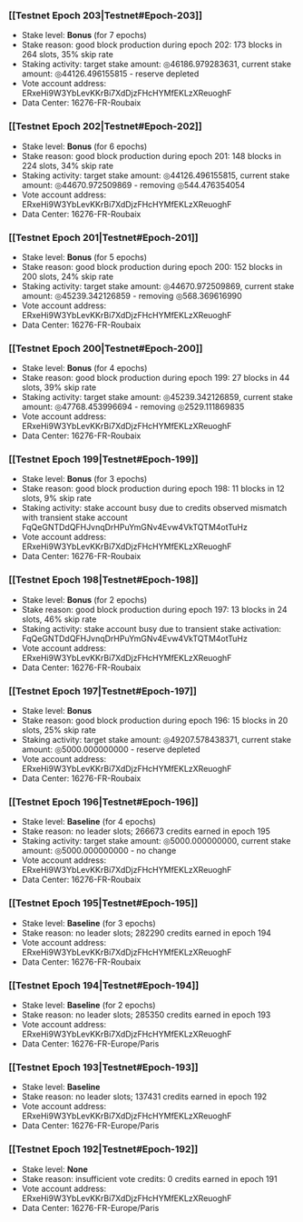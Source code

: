 ### [[Testnet Epoch 203|Testnet#Epoch-203]]
* Stake level: **Bonus** (for 7 epochs)
* Stake reason: good block production during epoch 202: 173 blocks in 264 slots, 35% skip rate
* Staking activity: target stake amount: ◎46186.979283631, current stake amount: ◎44126.496155815 - reserve depleted
* Vote account address: ERxeHi9W3YbLevKKrBi7XdDjzFHcHYMfEKLzXReuoghF
* Data Center: 16276-FR-Roubaix
### [[Testnet Epoch 202|Testnet#Epoch-202]]
* Stake level: **Bonus** (for 6 epochs)
* Stake reason: good block production during epoch 201: 148 blocks in 224 slots, 34% skip rate
* Staking activity: target stake amount: ◎44126.496155815, current stake amount: ◎44670.972509869 - removing ◎544.476354054
* Vote account address: ERxeHi9W3YbLevKKrBi7XdDjzFHcHYMfEKLzXReuoghF
* Data Center: 16276-FR-Roubaix
### [[Testnet Epoch 201|Testnet#Epoch-201]]
* Stake level: **Bonus** (for 5 epochs)
* Stake reason: good block production during epoch 200: 152 blocks in 200 slots, 24% skip rate
* Staking activity: target stake amount: ◎44670.972509869, current stake amount: ◎45239.342126859 - removing ◎568.369616990
* Vote account address: ERxeHi9W3YbLevKKrBi7XdDjzFHcHYMfEKLzXReuoghF
* Data Center: 16276-FR-Roubaix
### [[Testnet Epoch 200|Testnet#Epoch-200]]
* Stake level: **Bonus** (for 4 epochs)
* Stake reason: good block production during epoch 199: 27 blocks in 44 slots, 39% skip rate
* Staking activity: target stake amount: ◎45239.342126859, current stake amount: ◎47768.453996694 - removing ◎2529.111869835
* Vote account address: ERxeHi9W3YbLevKKrBi7XdDjzFHcHYMfEKLzXReuoghF
* Data Center: 16276-FR-Roubaix
### [[Testnet Epoch 199|Testnet#Epoch-199]]
* Stake level: **Bonus** (for 3 epochs)
* Stake reason: good block production during epoch 198: 11 blocks in 12 slots, 9% skip rate
* Staking activity: stake account busy due to credits observed mismatch with transient stake account FqQeGNTDdQFHJvnqDrHPuYmGNv4Evw4VkTQTM4otTuHz
* Vote account address: ERxeHi9W3YbLevKKrBi7XdDjzFHcHYMfEKLzXReuoghF
* Data Center: 16276-FR-Roubaix
### [[Testnet Epoch 198|Testnet#Epoch-198]]
* Stake level: **Bonus** (for 2 epochs)
* Stake reason: good block production during epoch 197: 13 blocks in 24 slots, 46% skip rate
* Staking activity: stake account busy due to transient stake activation: FqQeGNTDdQFHJvnqDrHPuYmGNv4Evw4VkTQTM4otTuHz
* Vote account address: ERxeHi9W3YbLevKKrBi7XdDjzFHcHYMfEKLzXReuoghF
* Data Center: 16276-FR-Roubaix
### [[Testnet Epoch 197|Testnet#Epoch-197]]
* Stake level: **Bonus**
* Stake reason: good block production during epoch 196: 15 blocks in 20 slots, 25% skip rate
* Staking activity: target stake amount: ◎49207.578438371, current stake amount: ◎5000.000000000 - reserve depleted
* Vote account address: ERxeHi9W3YbLevKKrBi7XdDjzFHcHYMfEKLzXReuoghF
* Data Center: 16276-FR-Roubaix
### [[Testnet Epoch 196|Testnet#Epoch-196]]
* Stake level: **Baseline** (for 4 epochs)
* Stake reason: no leader slots; 266673 credits earned in epoch 195
* Staking activity: target stake amount: ◎5000.000000000, current stake amount: ◎5000.000000000 - no change
* Vote account address: ERxeHi9W3YbLevKKrBi7XdDjzFHcHYMfEKLzXReuoghF
* Data Center: 16276-FR-Roubaix
### [[Testnet Epoch 195|Testnet#Epoch-195]]
* Stake level: **Baseline** (for 3 epochs)
* Stake reason: no leader slots; 282290 credits earned in epoch 194
* Vote account address: ERxeHi9W3YbLevKKrBi7XdDjzFHcHYMfEKLzXReuoghF
* Data Center: 16276-FR-Roubaix
### [[Testnet Epoch 194|Testnet#Epoch-194]]
* Stake level: **Baseline** (for 2 epochs)
* Stake reason: no leader slots; 285350 credits earned in epoch 193
* Vote account address: ERxeHi9W3YbLevKKrBi7XdDjzFHcHYMfEKLzXReuoghF
* Data Center: 16276-FR-Europe/Paris
### [[Testnet Epoch 193|Testnet#Epoch-193]]
* Stake level: **Baseline**
* Stake reason: no leader slots; 137431 credits earned in epoch 192
* Vote account address: ERxeHi9W3YbLevKKrBi7XdDjzFHcHYMfEKLzXReuoghF
* Data Center: 16276-FR-Europe/Paris
### [[Testnet Epoch 192|Testnet#Epoch-192]]
* Stake level: **None**
* Stake reason: insufficient vote credits: 0 credits earned in epoch 191
* Vote account address: ERxeHi9W3YbLevKKrBi7XdDjzFHcHYMfEKLzXReuoghF
* Data Center: 16276-FR-Europe/Paris